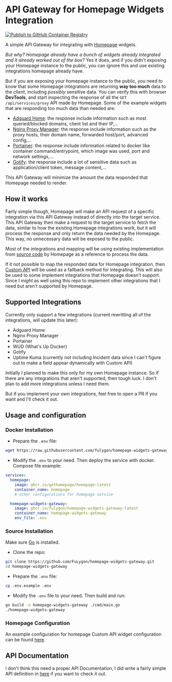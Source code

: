 # API Gateway for Homepage Widgets Integration

[![Publish to GitHub Container Registry](https://github.com/FuLygon/homepage-widgets-gateway/actions/workflows/publish-package.yaml/badge.svg)](https://github.com/FuLygon/homepage-widgets-gateway/actions/workflows/publish-package.yaml)

A simple API Gateway for integrating with [Homepage](https://github.com/gethomepage/homepage) widgets.

_But why? Homepage already have a bunch of widgets already integrated and it already worked out of the box?_
Yes it does, and if you didn't exposing your Homepage instance to the public, you can ignore this and use existing integrations homepage already have.

But if you are exposing your homepage instance to the public, you need to know that some Homepage integrations are returning **way too much** data to the client, including _possibly_ sensitive data. You can verify this with browser **DevTools**, and start inspecting the response of all the `GET /api/services/proxy` API made by Homepage. Some of the example widgets that are responding too much data than needed are:

- [Adguard Home](https://gethomepage.dev/widgets/services/adguard-home): the response include information such as most queried/blocked domains, client list and their IP,...
- [Nginx Proxy Manager](https://gethomepage.dev/widgets/services/nginx-proxy-manager): the response include information such as the proxy hosts, their domain name, forwarded host/port, advanced config,...
- [Portainer](https://gethomepage.dev/widgets/services/portainer): the response include information related to docker like container command/entrypoint, which image was used, port and network settings,...
- [Gotify](https://gethomepage.dev/widgets/services/gotify): the response include a lot of sensitive data such as application/client token, message content,...

This API Gateway will minimize the amount the data responded that Homepage needed to render.

## How it works

Fairly simple though, Homepage will make an API request of a specific integration via this API Gateway instead of directly into the target service. This API Gateway then make a request to the target service to fetch the data, similar to how the existing Homepage integrations work, but it will process the response and only return the data needed by the Homepage. This way, no unnecessary data will be exposed to the public.

Most of the integrations and mapping will be using existing implementation from [source code](https://github.com/gethomepage/homepage/tree/dev/src/widgets) by Homepage as a reference to process the data.

If it not possible to map the responded data for Homepage integration, then [Custom API](https://gethomepage.dev/widgets/services/customapi) will be used as a fallback method for integrating. This will also be used to some implement integrations that Homepage doesn't support. Since I _might_ as well using this repo to implement other integrations that I need but aren't supported by Homepage.

## Supported Integrations

Currently only support a few integrations (current rewritting all of the integrations, will update this later):

- Adguard Home
- Nginx Proxy Manager
- Portainer
- WUD (What's Up Docker)
- Gotify
- Uptime Kuma (currently not including Incident data since I can't figure out to make a field appear dynamically with Custom API)

Initially I planned to make this only for my own Homepage instance. So if there are any integrations that aren't supported, then tough luck. I don't plan to add more integrations unless I need them.

But if you implement your own integrations, feel free to open a PR if you want and I'll check it out.

## Usage and configuration

### Docker Installation

- Prepare the `.env` file:

```bash
wget https://raw.githubusercontent.com/fulygon/homepage-widgets-gateway/main/.env.example -O .env
```

- Modify the `.env` to your need. Then deploy the service with docker. Compose file example:

```yaml
services:
  homepage:
    image: ghcr.io/gethomepage/homepage:latest
    container_name: homepage
    # other configurations for homepage service

  homepage-widgets-gateway:
    image: ghcr.io/fulygon/homepage-widgets-gateway:latest
    container_name: homepage-widgets-gateway
    env_file: .env
```

### Source Installation

Make sure [Go](https://go.dev/doc/install) is installed.

- Clone the repo:

```bash
git clone https://github.com/FuLygon/homepage-widgets-gateway.git
cd homepage-widgets-gateway
```

- Prepare the `.env` file:

```bash
cp .env.example .env
```

- Modify the `.env` file to your need. Then build and run:

```bash
go build -o homepage-widgets-gateway ./cmd/main.go
./homepage-widgets-gateway
```

### Homepage Configuration

An example configuration for homepage Custom API widget configuration can be found [here](docs/homepage-widgets.md).

## API Documentation

I don't think this need a proper API Documentation, I did write a fairly simple API definition in [here](docs/api.md) if you want to check it out.
